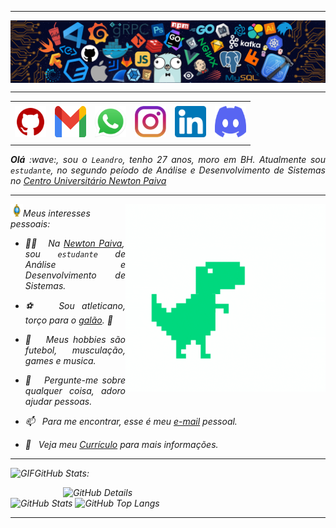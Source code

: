 -----

<div>
<img align="center" alt="header" src="https://github.com/Leandrodias10/Leandrodias10/blob/main/img/header.png?raw=true"/>
</div>

-----

<div align="center">
<table>
<tr>
 <td align="center" colspan="11"></td>
</tr> 
<tr>
<td><a href="https://github.com/Leandrodias10" target="_blank"><img src="https://github.com/Leandrodias10/Leandrodias10/blob/main/img/github5.png?raw=true" width="50px" height="50px"/></a>
</td>
<td><a href="mailto:leandrodias55@hotmail.com" target="_blank"><img src="https://github.com/Leandrodias10/Leandrodias10/blob/main/img/gmail3.png?raw=true" width="50px" height="50px"/></a>
</td>
<td><a href="https://wa.me/5531991872570" target="_blank"><img src="https://github.com/Leandrodias10/Leandrodias10/blob/main/img/wpp2.png?raw=true" width="50px" height="50px"/></a>
</td>
<td><a href="https://www.instagram.com/Leandrodias_10/" target="_blank"><img src="https://github.com/Leandrodias10/Leandrodias10/blob/main/img/insta2.png?raw=true" width="50px" height="50px"/></a>
</td>
<td><a href="https://www.linkedin.com/in/leandro-dias-3b3b12289/" target="_blank"><img src="https://github.com/Leandrodias10/Leandrodias10/blob/main/img/linkedin2.png?raw=true" width="50px" height="50px"/></a>
</td>
<td><a href="https://discordapp.com/users/leandro_100" target="_blank"><img src="https://github.com/Leandrodias10/Leandrodias10/blob/main/img/discord2.png?raw=true" width="50px" height="50px"/></a>
</td>
</tr>
<tr>
 <td align="center" colspan="11"></td>
</tr> 
</table>

</div>
<div align="justify">
<i><b>Olá</b> :wave:, sou o <code>Leandro</code>, tenho 27 anos, moro em BH. Atualmente sou <code>estudante</code>, no segundo peíodo de Análise e Desenvolvimento de Sistemas no <a href="https://newtonpaiva.br/" target="_blank">Centro Universitário Newton Paiva</a>
</div>

-----
<div>
<div>
<img align="right" alt="GIF" src="https://github.com/Leandrodias10/Leandrodias10/blob/main/img/giphy.gif?raw=true" width="320px" height="300px"/>
</div>

<img height="20" alt="GIF" src="https://github.com/Leandrodias10/Leandrodias10/blob/main/img/soulgem.gif?raw=true"/>Meus interesses pessoais:

<div align="justify">
<p> 
 
- :man_teacher: &nbsp; Na <a href="https://newtonpaiva.br/" target="_blank">Newton Paiva</a>, sou <code>estudante</code> de Análise e Desenvolvimento de Sistemas.<br />

- :soccer: &nbsp; Sou atleticano, torço para o <a href="https://www.arenamrv.com.br/" target="_blank">galão</a>. :rooster:<br />

- :basketball: &nbsp; Meus hobbies são futebol, musculação, games e musica.<br />

- :speech_balloon: &nbsp; Pergunte-me sobre qualquer coisa, adoro ajudar pessoas.<br />

- :mailbox: &nbsp; Para me encontrar, esse é meu <a href="mailto:leandrodias55@hotmail.com" target="_blank">e-mail</a> pessoal.<br />

- :page_facing_up: &nbsp; Veja meu <a href="file:///C:/Users/Usuario/OneDrive/Desktop/Curriculo%20Leandro%20%20D..pdf" target="_blank">Currículo</a> para mais informações.
</p>
</div>
</div>

-----

<img height="20" alt="GIF" src="https://github.com/joaopauloaramuni/joaopauloaramuni/blob/main/img/graphic.gif?raw=true"/>GitHub Stats:

<div>
<img align="right" alt="GitHub Details" width="420px" src="http://github-profile-summary-cards.vercel.app/api/cards/profile-details?username=joaopauloaramuni&theme=github_dark"/>
<!--- <img alt="GitHub Commits" width="200px" src="http://github-profile-summary-cards.vercel.app/api/cards/productive-time?username=joaopauloaramuni&theme=github_dark"/> -->
<img alt="GitHub Stats" width="200px" src="http://github-profile-summary-cards.vercel.app/api/cards/stats?username=joaopauloaramuni&theme=github_dark"/>
<img alt="GitHub Top Langs" width="200px" src="http://github-profile-summary-cards.vercel.app/api/cards/repos-per-language?username=joaopauloaramuni&theme=github_dark"/>
</div>

-----
